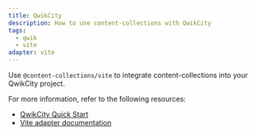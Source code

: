```yaml
---
title: QwikCity
description: How to use content-collections with QwikCity
tags:
  - qwik
  - vite
adapter: vite
---
```


Use `@content-collections/vite` to integrate content-collections into your QwikCity project.

For more information, refer to the following resources:

- [QwikCity Quick Start](https://www.content-collections.dev/docs/quickstart/qwik)
- [Vite adapter documentation](https://www.content-collections.dev/docs/adapter/vite/)
